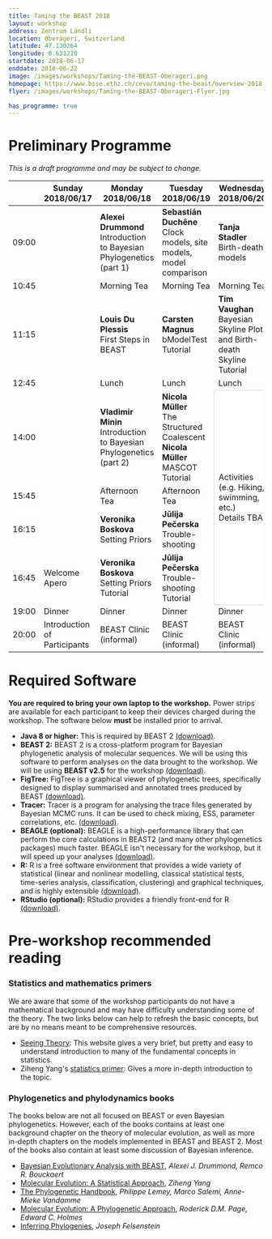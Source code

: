 ```yaml
---
title: Taming the BEAST 2018
layout: workshop
address: Zentrum Ländli
location: Oberägeri, Switzerland
latitude: 47.130264
longitude: 8.631210
startdate: 2018-06-17
enddate: 2018-06-22
image: /images/workshops/Taming-the-BEAST-Oberageri.png
homepage: https://www.bsse.ethz.ch/cevo/taming-the-beast/overview-2018.html
flyer: /images/workshops/Taming-the-BEAST-Oberageri-Flyer.jpg

has_programme: true
---
```


# Preliminary Programme

*This is a draft programme and may be subject to change.*

<table>
<thead>

<tr>
<th></th>
<th> Sunday <br> 2018/06/17 </th>
<th> Monday <br> 2018/06/18</th>
<th> Tuesday <br> 2018/06/19 </th>
<th> Wednesday <br> 2018/06/20 </th>
<th> Thursday <br> 2018/06/21 </th>
<th> Friday <br> 2018/06/22 </th>
</tr>

</thead>

<tbody>

<tr>
<td> 09:00</td>
<td></td>
<td> <b>Alexei Drummond</b> <br> Introduction to Bayesian Phylogenetics (part 1) </td>
<td> <b>Sebastián Duchêne</b> <br> Clock models, site models, model comparison </td>
<td> <b>Tanja Stadler</b> <br> Birth-death models </td>
<td> <b>Alexandra Gavryushkina</b> <br> Modelling Fossilization </td>
<td> <b>Nicola Müller</b> <br> Multi-species models <br>
     <b>Tim Vaughan</b> <br> Modelling recombination </td>
</tr>

<tr>
<td> 10:45 </td>
<td></td>
<td> Morning Tea </td>
<td> Morning Tea </td>
<td> Morning Tea </td>
<td> Morning Tea </td>
<td> Morning Tea </td>
</tr>


<tr>
<td> 11:15 </td>
<td></td>
<td> <b>Louis Du Plessis</b> <br> First Steps in BEAST </td>
<td> <b>Carsten Magnus</b> <br> bModelTest Tutorial </td>
<td> <b>Tim Vaughan</b> <br> Bayesian Skyline Plot and Birth-death Skyline Tutorial </td>
<td> <b>Jérémie Sciré</b> <br> Structured Birth-death Tutorial </td>
<td> <b>Tim Vaughan</b> <br> Bacter tutorial </td>
</tr>

<tr>
<td> 12:45 </td>
<td></td>
<td>Lunch</td>
<td>Lunch</td>
<td>Lunch</td>
<td>Lunch</td>
<td>Lunch</td>
</tr>

<tr>
<td> 14:00 </td>
<td></td>
<td> <b>Vladimir Minin</b> <br> Introduction to Bayesian Phylogenetics (part 2) </td>
<td> <b>Nicola Müller</b> <br> The Structured Coalescent <br>
    <b>Nicola Müller</b> <br> MASCOT Tutorial </td>
<td rowspan="4" style="background-color: white; border: 1px solid lightgray">
    Activities (e.g. Hiking, swimming, etc.)<br> Details TBA </td>
<td> <b>Rachel Warnock</b> <br> FBD Model Tutorial </td>
<td> <b>Nicola Müller</b> <br> StarBEAST and IM Tutorial </td>
</tr>

<tr>
<td> 15:45 </td>
<td></td>
<td> Afternoon Tea </td>
<td> Afternoon Tea </td>
<td> Afternoon Tea </td>
<td> Afternoon Tea </td>
</tr>

<tr>
<td> 16:15 </td>
<td> </td>
<td> <b>Veronika Boskova</b> <br> Setting Priors </td>
<td> <b>Jūlija Pečerska</b> <br> Trouble-shooting </td>
<td> <b>Tim Vaughan</b> <br> Understanding BEAST&nbsp;2 XML </td>
<td> BEAST Clinic </td>
</tr>

<tr>
<td> 16:45 </td>
<td> Welcome Apero </td>
<td> <b>Veronika Boskova</b> <br> Setting Priors Tutorial </td>
<td> <b>Jūlija Pečerska</b> <br> Trouble-shooting Tutorial </td>
<td> <b>Tim Vaughan</b> <br> XML Hacking Tutorial </td>
<td rowspan="3" style="background-color:white; border: 1px solid lightgray"> Departure </td>
</tr>

<tr>
<td> 19:00 </td>
<td> Dinner </td>
<td> Dinner </td>
<td> Dinner </td>
<td> Dinner </td>
<td> Dinner </td>
</tr>

<tr>
<td> 20:00 </td>
<td> Introduction of Participants </td>
<td> BEAST Clinic (informal) </td>
<td> BEAST Clinic (informal) </td>
<td> BEAST Clinic (informal) </td>
<td> BEAST Clinic (informal) </td>
</tr>


</tbody>
</table>


# Required Software

**You are required to bring your own laptop to the workshop.** Power strips are available for each participant to keep their devices charged during the workshop. The software below **must** be installed prior to arrival. 

- **Java 8 or higher:** This is required by BEAST 2 [(download)](http://java.com/download).
- **BEAST 2:** BEAST 2 is a cross-platform program for Bayesian phylogenetic analysis of molecular sequences. We will be using this software to perform analyses on the data brought to the workshop. We will be using **BEAST v2.5** for the workshop [(download)](http://beast2.org/).
- **FigTree:** FigTree is a graphical viewer of phylogenetic trees, specifically designed to display summarised and annotated trees produced by BEAST [(download)](http://beast.community/figtree).
- **Tracer:** Tracer is a program for analysing the trace files generated by Bayesian MCMC runs. It can be used to check mixing, ESS, parameter correlations, etc. [(download)](http://beast.community/tracer).
- **BEAGLE (optional):** BEAGLE is a high-performance library that can perform the core calculations in BEAST2 (and many other phylogenetics packages) much faster. BEAGLE isn't necessary for the workshop, but it will speed up your analyses [(download)](https://github.com/beagle-dev/beagle-lib).
- **R:** R is a free software environment that provides a wide variety of statistical (linear and nonlinear modelling, classical statistical tests, time-series analysis, classification, clustering) and graphical techniques, and is highly extensible [(download)](https://www.r-project.org/).
- **RStudio (optional):** RStudio provides a friendly front-end for R [(download)](https://www.rstudio.com/).


# Pre-workshop recommended reading


### Statistics and mathematics primers

We are aware that some of the workshop participants do not have a mathematical background and may have difficulty understanding some of the theory. The two links below can help to refresh the basic concepts, but are by no means meant to be comprehensive resources.

- [Seeing Theory](http://students.brown.edu/seeing-theory/index.html): This website gives a very brief, but pretty and easy to understand introduction to many of the fundamental concepts in statistics. 
- Ziheng Yang's [statistics primer](http://abacus.gene.ucl.ac.uk/PPS/PrimerProbabilityStatistics.pdf): Gives a more in-depth introduction to the topic.

### Phylogenetics and phylodynamics books

The books below are not all focused on BEAST or even Bayesian phylogenetics. However, each of the books contains at least one background chapter on the theory of molecular evolution, as well as more in-depth chapters on the models implemented in BEAST and BEAST 2. Most of the books also contain at least some discussion of Bayesian inference.

- [Bayesian Evolutionary Analysis with BEAST](https://www.beast2.org/book/), _Alexei J. Drummond, Remco R. Bouckaert_
- [Molecular Evolution: A Statistical Approach](http://abacus.gene.ucl.ac.uk/MESA/), _Ziheng Yang_
- [The Phylogenetic Handbook](http://www.cambridge.org/catalogue/catalogue.asp?isbn=9780521877107), _Philippe Lemey, Marco Salemi, Anne-Mieke Vandamme_
- [Molecular Evolution: A Phylogenetic Approach](http://eu.wiley.com/WileyCDA/WileyTitle/productCd-0865428891.html), _Roderick D.M. Page, Edward C. Holmes_
- [Inferring Phylogenies](https://www.amazon.co.uk/Inferring-Phylogenies-Joseph-Felsenstein/dp/0878931775), _Joseph Felsenstein_
